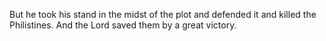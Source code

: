But he took his stand in the midst of the plot and defended it and killed the Philistines. And the Lord saved them by a great victory.
